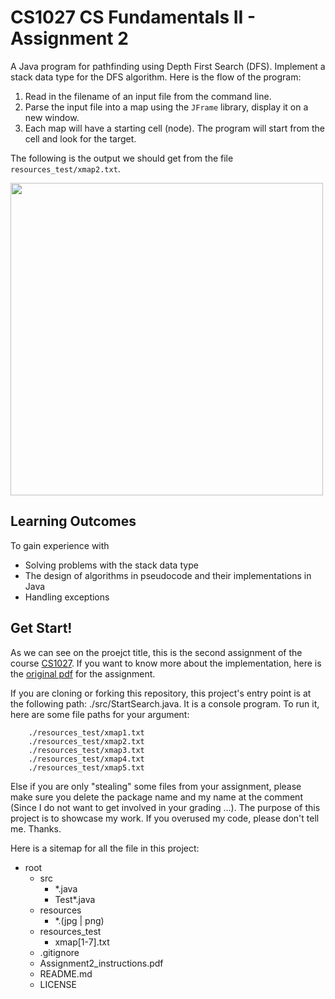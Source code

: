 # CS1027 CS Fundamentals II - Assignment 2

A Java program for pathfinding using Depth First Search (DFS). Implement a stack data type for the DFS algorithm. Here is the flow of the program:

1. Read in the filename of an input file from the command line.
2. Parse the input file into a map using the ``JFrame`` library, display it on a new window.
3. Each map will have a starting cell (node). The program will start from the cell and look for the target.

The following is the output we should get from the file ``resources_test/xmap2.txt``.

<img src="./xmap2.gif" height="500px" />


## Learning Outcomes

To gain experience with

* Solving problems with the stack data type
* The design of algorithms in pseudocode and their implementations in Java
* Handling exceptions

## Get Start!

As we can see on the proejct title, this is the second assignment of the course [CS1027](https://www.csd.uwo.ca/courses/CS1027b/). If you want to know more about the implementation, here is the [original pdf](./Assignment2_Instructions.pdf) for the assignment.

If you are cloning or forking this repository, this project's entry point is at the following path: ./src/StartSearch.java. It is a console program. To run it, here are some file paths for your argument:

```text
    ./resources_test/xmap1.txt
    ./resources_test/xmap2.txt
    ./resources_test/xmap3.txt
    ./resources_test/xmap4.txt
    ./resources_test/xmap5.txt
```

Else if you are only "stealing" some files from your assignment, please make sure you delete the package name and my name at the comment (Since I do not want to get involved in your grading ...). The purpose of this project is to showcase my work. If you overused my code, please don't tell me. Thanks.

Here is a sitemap for all the file in this project:

* root
  * src
    * *.java
    * Test*.java
  * resources
    * *.(jpg | png)
  * resources_test
    * xmap[1-7].txt
  * .gitignore
  * Assignment2_instructions.pdf
  * README.md
  * LICENSE
